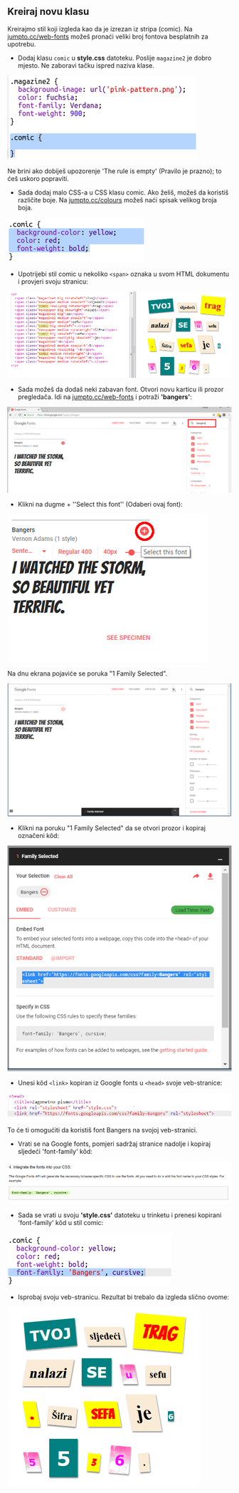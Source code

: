 ## Kreiraj novu klasu

Kreirajmo stil koji izgleda kao da je izrezan iz stripa (comic). Na <a href="http://jumpto.cc/web-fonts" target="_blank">jumpto.cc/web-fonts</a> možeš pronaći veliki broj fontova besplatnih za upotrebu.

+ Dodaj klasu `comic` u **style.css** datoteku. Poslije `magazine2` je dobro mjesto. Ne zaboravi tačku ispred naziva klase. 

![screenshot](images/letter-comic1.png)

Ne brini ako dobiješ upozorenje 'The rule is empty' (Pravilo je prazno); to ćeš uskoro popraviti.

+ Sada dodaj malo CSS-a u CSS klasu comic. Ako želiš, možeš da koristiš različite boje. Na <a href="http://jumpto.cc/colours" target="_blank">jumpto.cc/colours</a> možeš naći spisak velikog broja boja.

![screenshot](images/letter-comic2.png)

+ Upotrijebi stil comic u nekoliko `<span>` oznaka u svom HTML dokumentu i provjeri svoju stranicu:

![screenshot](images/letter-comic-output.png)

+ Sada možeš da dodaš neki zabavan font. Otvori novu karticu ili prozor pregledača. Idi na <a href="http://jumpto.cc/web-fonts" target="_blank">jumpto.cc/web-fonts</a> i potraži **'bangers'**:

![screenshot](images/letter-gfonts-1-annotated.png)

+ Klikni na dugme + ''Select this font'' (Odaberi ovaj font):

![screenshot](images/letter-gfonts-2-annotated.png)

Na dnu ekrana pojaviće se poruka "1 Family Selected".

![screenshot](images/letter-gfonts-3.png)

+ Klikni na poruku "1 Family Selected" da se otvori prozor i kopiraj označeni kôd:

![screenshot](images/letter-gfonts-4.png)

+ Unesi kôd `<link>` kopiran iz Google fonts u `<head>` svoje veb-stranice:

![screenshot](images/letter-fonts-head.png)

To će ti omogućiti da koristiš font Bangers na svojoj veb-stranici.

+ Vrati se na Google fonts, pomjeri sadržaj stranice nadolje i kopiraj sljedeći 'font-family' kôd:

![screenshot](images/letter-fonts-bangers.png)

+ Sada se vrati u svoju **'style.css'** datoteku u trinketu i prenesi kopirani 'font-family' kôd u stil comic:

![screenshot](images/letter-fonts-comic.png)

+ Isprobaj svoju veb-stranicu. Rezultat bi trebalo da izgleda slično ovome: 

![screenshot](images/letter-fonts-output.png)